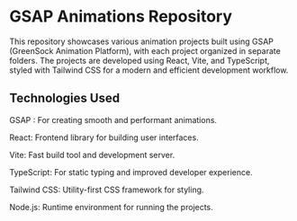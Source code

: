 # GSAP Animations Repository

This repository showcases various animation projects built using GSAP (GreenSock Animation Platform), with each project organized in separate folders. The projects are developed using React, Vite, and TypeScript, styled with Tailwind CSS for a modern and efficient development workflow.


## Technologies Used

GSAP : For creating smooth and performant animations.

React: Frontend library for building user interfaces.

Vite: Fast build tool and development server.

TypeScript: For static typing and improved developer experience.

Tailwind CSS: Utility-first CSS framework for styling.

Node.js: Runtime environment for running the projects.
